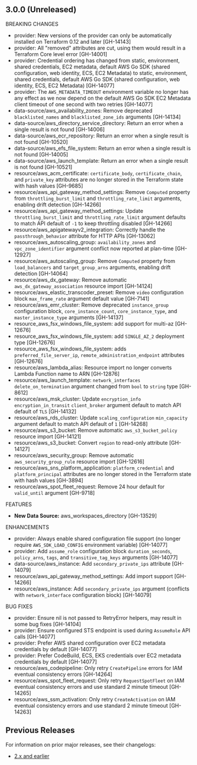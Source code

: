 ## 3.0.0 (Unreleased)

BREAKING CHANGES

* provider: New versions of the provider can only be automatically installed on Terraform 0.12 and later [GH-14143]
* provider: All "removed" attributes are cut, using them would result in a Terraform Core level error [GH-14001]
* provider: Credential ordering has changed from static, environment, shared credentials, EC2 metadata, default AWS Go SDK (shared configuration, web identity, ECS, EC2 Metadata) to static, environment, shared credentials, default AWS Go SDK (shared configuration, web identity, ECS, EC2 Metadata) [GH-14077]
* provider: The `AWS_METADATA_TIMEOUT` environment variable no longer has any effect as we now depend on the default AWS Go SDK EC2 Metadata client timeout of one second with two retries [GH-14077]
* data-source/aws_availability_zones: Remove deprecated `blacklisted_names` and `blacklisted_zone_ids` arguments [GH-14134]
* data-source/aws_directory_service_directory: Return an error when a single result is not found [GH-14006]
* data-source/aws_ecr_repository: Return an error when a single result is not found [GH-10520]
* data-source/aws_efs_file_system: Return an error when a single result is not found [GH-14005]
* data-source/aws_launch_template: Return an error when a single result is not found [GH-10521]
* resource/aws_acm_certificate: `certificate_body`, `certificate_chain`, and `private_key` attributes are no longer stored in the Terraform state with hash values [GH-9685]
* resource/aws_api_gateway_method_settings: Remove `Computed` property from `throttling_burst_limit` and `throttling_rate_limit` arguments, enabling drift detection [GH-14266]
* resource/aws_api_gateway_method_settings: Update `throttling_burst_limit` and `throttling_rate_limit` argument defaults to match API default of `-1` to keep throttling disabled [GH-14266]
* resource/aws_apigatewayv2_integration: Correctly handle the `passthrough_behavior` attribute for HTTP APIs [GH-13062]
* resource/aws_autoscaling_group: `availability_zones` and `vpc_zone_identifier` argument conflict now reported at plan-time [GH-12927]
* resource/aws_autoscaling_group: Remove `Computed` property from `load_balancers` and `target_group_arns` arguments, enabling drift detection [GH-14064]
* resource/aws_dx_gateway: Remove automatic `aws_dx_gateway_association` resource import [GH-14124]
* resource/aws_elastic_transcoder_preset: Remove `video` configuration block `max_frame_rate` argument default value [GH-7141]
* resource/aws_emr_cluster: Remove deprecated `instance_group` configuration block, `core_instance_count`, `core_instance_type`, and `master_instance_type` arguments [GH-14137]
* resource_aws_fsx_windows_file_system: add support for multi-az [GH-12676]
* resource_aws_fsx_windows_file_system: add `SINGLE_AZ_2` deployment type [GH-12676]
* resource_aws_fsx_windows_file_system: adds `preferred_file_server_ip`, `remote_administration_endpoint` attributes [GH-12676]
* resource/aws_lambda_alias: Resource import no longer converts Lambda Function name to ARN [GH-12876]
* resource/aws_launch_template: `network_interfaces` `delete_on_termination` argument changed from `bool` to `string` type [GH-8612]
* resource/aws_msk_cluster: Update `encryption_info` `encryption_in_transit` `client_broker` argument default to match API default of `TLS` [GH-14132]
* resource/aws_rds_cluster: Update `scaling_configuration` `min_capacity` argument default to match API default of `1` [GH-14268]
* resource/aws_s3_bucket: Remove automatic `aws_s3_bucket_policy` resource import [GH-14121]
* resource/aws_s3_bucket: Convert `region` to read-only attribute [GH-14127]
* resource/aws_security_group: Remove automatic `aws_security_group_rule` resource import [GH-12616]
* resource/aws_sns_platform_application: `platform_credential` and `platform_principal` attributes are no longer stored in the Terraform state with hash values [GH-3894]
* resource/aws_spot_fleet_request: Remove 24 hour default for `valid_until` argument [GH-9718]

FEATURES

* **New Data Source:** aws_workspaces_directory [GH-13529]

ENHANCEMENTS

* provider: Always enable shared configuration file support (no longer require `AWS_SDK_LOAD_CONFIG` environment variable) [GH-14077]
* provider: Add `assume_role` configuration block `duration_seconds`, `policy_arns`, `tags`, and `transitive_tag_keys` arguments [GH-14077]
* data-source/aws_instance: Add `secondary_private_ips` attribute [GH-14079]
* resource/aws_api_gateway_method_settings: Add import support [GH-14266]
* resource/aws_instance: Add `secondary_private_ips` argument (conflicts with `network_interface` configuration block) [GH-14079]

BUG FIXES

* provider: Ensure nil is not passed to RetryError helpers, may result in some bug fixes [GH-14104]
* provider: Ensure configured STS endpoint is used during `AssumeRole` API calls [GH-14077]
* provider: Prefer AWS shared configuration over EC2 metadata credentials by default [GH-14077]
* provider: Prefer CodeBuild, ECS, EKS credentials over EC2 metadata credentials by default [GH-14077]
* resource/aws_codepipeline: Only retry `CreatePipeline` errors for IAM eventual consistency errors [GH-14264]
* resource/aws_spot_fleet_request: Only retry `RequestSpotFleet` on IAM eventual consistency errors and use standard 2 minute timeout [GH-14265]
* resource/aws_ssm_activation: Only retry `CreateActivation` on IAM eventual consistency errors and use standard 2 minute timeout [GH-14263]

## Previous Releases

For information on prior major releases, see their changelogs:

* [2.x and earlier](https://github.com/terraform-providers/terraform-provider-aws/blob/release/2.x/CHANGELOG.md)
